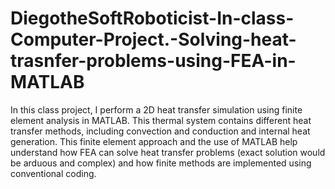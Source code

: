 # DiegotheSoftRoboticist-In-class-Computer-Project.-Solving-heat-trasnfer-problems-using-FEA-in-MATLAB
In this class project, I perform a 2D heat transfer simulation using finite element analysis in MATLAB. This thermal system contains different heat transfer methods, including convection and conduction and internal heat generation. This finite element approach and the use of MATLAB help understand how FEA can solve heat transfer problems (exact solution would be arduous and complex) and how finite methods are implemented using conventional coding.
